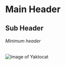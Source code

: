 # Main Header

## Sub Header

###### Minimum header

![Image of Yaktocat](https://octodex.github.com/images/yaktocat.png)
